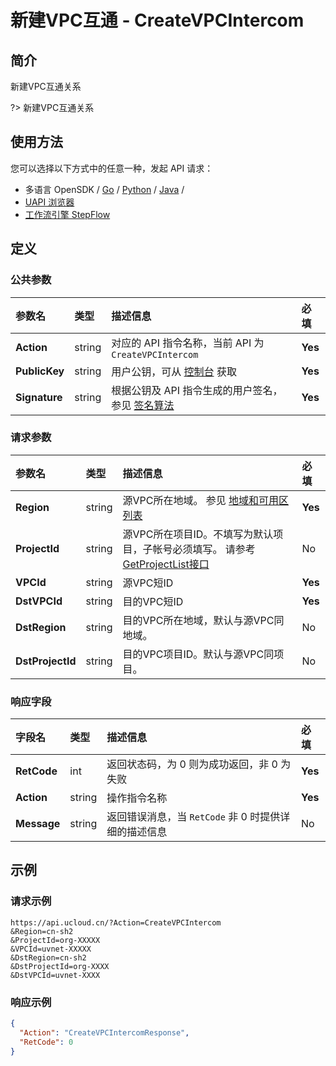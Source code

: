 # 新建VPC互通 - CreateVPCIntercom

## 简介

新建VPC互通关系

?> 新建VPC互通关系




## 使用方法

您可以选择以下方式中的任意一种，发起 API 请求：
- 多语言 OpenSDK / [Go](https://github.com/ucloud/ucloud-sdk-go) / [Python](https://github.com/ucloud/ucloud-sdk-python3) / [Java](https://github.com/ucloud/ucloud-sdk-java) /
- [UAPI 浏览器](https://console.ucloud.cn/uapi/detail?id=CreateVPCIntercom)
- [工作流引擎 StepFlow](https://console.ucloud.cn/stepflow/manage/)


## 定义

### 公共参数

| 参数名 | 类型 | 描述信息 | 必填 |
|:---|:---|:---|:---|
| **Action**     | string  | 对应的 API 指令名称，当前 API 为 `CreateVPCIntercom`                        | **Yes** |
| **PublicKey**  | string  | 用户公钥，可从 [控制台](https://console.ucloud.cn/uapi/apikey) 获取                                             | **Yes** |
| **Signature**  | string  | 根据公钥及 API 指令生成的用户签名，参见 [签名算法](api/summary/signature.md)  | **Yes** |

### 请求参数

| 参数名 | 类型 | 描述信息 | 必填 |
|:---|:---|:---|:---|
| **Region** | string | 源VPC所在地域。 参见 [地域和可用区列表](api/summary/regionlist) |**Yes**|
| **ProjectId** | string | 源VPC所在项目ID。不填写为默认项目，子帐号必须填写。 请参考[GetProjectList接口](api/summary/get_project_list) |No|
| **VPCId** | string | 源VPC短ID |**Yes**|
| **DstVPCId** | string | 目的VPC短ID |**Yes**|
| **DstRegion** | string | 目的VPC所在地域，默认与源VPC同地域。 |No|
| **DstProjectId** | string | 目的VPC项目ID。默认与源VPC同项目。 |No|

### 响应字段

| 字段名 | 类型 | 描述信息 | 必填 |
|:---|:---|:---|:---|
| **RetCode** | int | 返回状态码，为 0 则为成功返回，非 0 为失败 |**Yes**|
| **Action** | string | 操作指令名称 |**Yes**|
| **Message** | string | 返回错误消息，当 `RetCode` 非 0 时提供详细的描述信息 |No|




## 示例

### 请求示例
    
```
https://api.ucloud.cn/?Action=CreateVPCIntercom
&Region=cn-sh2
&ProjectId=org-XXXXX
&VPCId=uvnet-XXXXX
&DstRegion=cn-sh2
&DstProjectId=org-XXXX
&DstVPCId=uvnet-XXXX
```

### 响应示例
    
```json
{
  "Action": "CreateVPCIntercomResponse",
  "RetCode": 0
}
```






